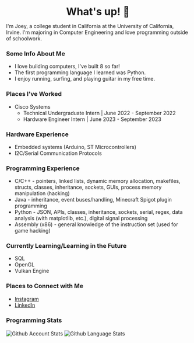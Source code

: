 <h1 style="margin: auto; text-align: center;"> What's up! 👋 </h1>

I'm Joey, a college student in California at the University of California, Irvine. I'm majoring in Computer Engineering and love programming outside of schoolwork.

### Some Info About Me
- I love building computers, I've built 8 so far!
- The first programming language I learned was Python.
- I enjoy running, surfing, and playing guitar in my free time.

### Places I've Worked
- Cisco Systems
  - Technical Undergraduate Intern | June 2022 - September 2022
  - Hardware Engineer Intern | June 2023 - September 2023

### Hardware Experience
- Embedded systems (Arduino, ST Microcontrollers)
- I2C/Serial Communication Protocols

### Programming Experience
- C/C++ - pointers, linked lists, dynamic memory allocation, makefiles, structs, classes, inheritance, sockets, GUIs, process memory manipulation (hacking)
- Java - inheritance, event buses/handling, Minecraft Spigot plugin programming
- Python - JSON, APIs, classes, inheritance, sockets, serial, regex, data analysis (with matplotlib, etc.), digital signal processing
- Assembly (x86) - general knowledge of the instruction set (used for game hacking)

### Currently Learning/Learning in the Future
- SQL
- OpenGL
- Vulkan Engine

### Places to Connect with Me
- [Instagram][instagram]
- [LinkedIn][linkedin]


### Programming Stats

<span>
   <img align="center" src="https://github-readme-stats.vercel.app/api?username=joeybalardeta&include_all_commits=true&count_private=true&show_icons=true&theme=github_dark&custom_title=GitHub%20Stats&hide=issues" alt="Github Account Stats"/>
</span>

<span>
   <img align="center" src="https://github-readme-stats.vercel.app/api/top-langs/?username=joeybalardeta&layout=compact&theme=github_dark" alt="Github Language Stats"/>
</span>

[instagram]: https://www.instagram.com/joeybalardeta/
[linkedin]: https://www.linkedin.com/in/joseph-balardeta-78a501187/
